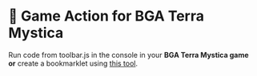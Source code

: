 # 🎲 Game Action for BGA Terra Mystica

Run code from toolbar.js in the console in your **BGA Terra Mystica game**  
**or** create a bookmarklet using [this tool](https://caiorss.github.io/bookmarklet-maker/).
